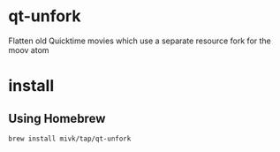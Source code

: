 # qt-unfork
Flatten old Quicktime movies which use a separate resource fork for the moov atom

# install

## Using Homebrew

    brew install mivk/tap/qt-unfork

